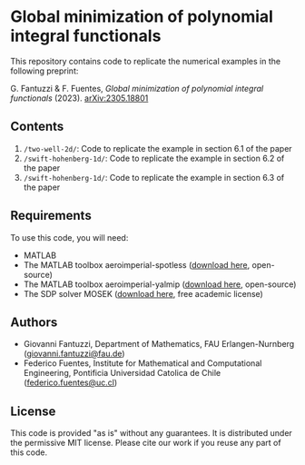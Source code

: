 # Global minimization of polynomial integral functionals

This repository contains code to replicate the numerical examples in the following preprint:

G. Fantuzzi & F. Fuentes, *Global minimization of polynomial integral functionals* (2023). [arXiv:2305.18801](https://arxiv.org/abs/2305.18801)

## Contents
1. `/two-well-2d/`: Code to replicate the example in section 6.1 of the paper
2. `/swift-hohenberg-1d/`: Code to replicate the example in section 6.2 of the paper
3. `/swift-hohenberg-1d/`: Code to replicate the example in section 6.3 of the paper

## Requirements
To use this code, you will need:
* MATLAB
* The MATLAB toolbox aeroimperial-spotless ([download here](https://github.com/aeroimperial-optimization/aeroimperial-spotless), open-source)
* The MATLAB toolbox aeroimperial-yalmip ([download here](https://github.com/aeroimperial-optimization/aeroimperial-yalmip), open-source)
* The SDP solver MOSEK ([download here](https://www.mosek.com/), free academic license)

## Authors
* Giovanni Fantuzzi, Department of Mathematics, FAU Erlangen-Nurnberg (giovanni.fantuzzi@fau.de)
* Federico Fuentes, Institute for Mathematical and Computational Engineering, Pontificia Universidad Catolica de Chile (federico.fuentes@uc.cl)

## License
This code is provided "as is" without any guarantees. It is distributed under the permissive MIT license. Please cite our work if you reuse any part of this code.
